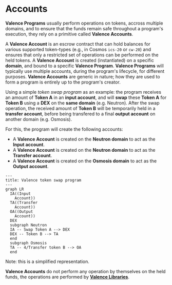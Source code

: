 # Accounts

**Valence Programs** usually perform operations on tokens, accross multiple domains, and to ensure that the funds remain safe throughout a program's execution, they rely on a primitive called **Valence Accounts**.

A **Valence Account** is an escrow contract that can hold balances for various supported token-types (e.g., in Cosmos `ics-20` or `cw-20`) and ensures that only a restricted set of operations can be performed on the held tokens.
A **Valence Account** is created (instantiated) on a specific **domain**, and bound to a specific **Valence Program**. **Valence Programs** will typically use multiple accounts, during the program's lifecycle, for different purposes. **Valence Accounts** are generic in nature; how they are used to form a program is entirely up to the program's creator.

Using a simple _token swap program_ as an example: the program receives an amount of **Token A** in an **input account**, and will **swap** these **Token A** for **Token B** using a **DEX** on the **same domain** (e.g. Neutron). After the swap operation, the received amount of **Token B** will be temporarily held in a **transfer account**, before being transfered to a final **output account** on another domain (e.g. Osmosis).

For this, the program will create the following accounts:
- A **Valence Account** is created on the **Neutron domain** to act as the **Input account**.
- A **Valence Account** is created on the **Neutron domain** to act as the **Transfer account**.
- A **Valence Account** is created on the **Osmosis domain** to act as the **Output account**.

```mermaid
---
title: Valence token swap program
---
graph LR
  IA((Input
    Account))
  TA((Transfer
    Account))
  OA((Output
	Account))
  DEX
  subgraph Neutron
  IA -- Swap Token A --> DEX
  DEX -- Token B --> TA
  end
  subgraph Osmosis
  TA -- 4/Transfer token B --> OA
  end
```
Note: this is a simplified representation.

**Valence Accounts** do not perform any operation by themselves on the held funds, the operations are performed by **[Valence Libraries](./libraries_and_functions.md)**.
